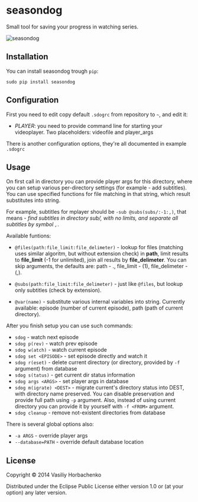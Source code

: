 # seasondog

Small tool for saving your progress in watching series.

![seasondog](http://i.imgur.com/ykKRsA0.png)

## Installation

You can install seasondog trough `pip`:
    
    sudo pip install seasondog

## Configuration

First you need to edit copy default `.sdogrc` from repository to `~`, and edit it:

* *PLAYER*: you need to provide command line for starting your videoplayer. Two placeholders: videofile and player_args

There is another configuration options, they're all documented in example `.sdogrc`

## Usage

On first call in directory you can provide player args for this directory, where you can setup various per-directory settings (for example - add subtitles). You can use specified functions for file matching in that string, which result substitutes into string.

For example, subtitles for mplayer should be `-sub @subs(subs/:-1:,)`, that means - *find subtitles in directory sub/, with no limits, and separate all subtitles by symbol `,`*.

Available funtions:

* `@files(path:file_limit:file_delimeter)` - lookup for files (matching uses similar algoritm, but without extension check) in **path**, limit results to **file_limit** (-1 for unlimited), join all results by **file_delimeter**. You can skip arguments, the defaults are: path - ., file_limit - (1), file_delimeter - (,).

* `@subs(path:file_limit:file_delimeter)` - just like `@files`, but lookup only subtitles (check by extension).

* `@var(name)` - substitute various internal variables into string. Currently available: episode (number of current episode), path (path of current directory).

After you finish setup you can use such commands:

* `sdog` - watch next episode 
* `sdog p(rev)` - watch prev episode
* `sdog w(atch)` - watch current episode
* `sdog set <EPISODE>` - set episode directly and watch it
* `sdog r(eset)` - delete current directory (or directory, provided by `-f` argument) from database
* `sdog s(tatus)` - get current dir status information
* `sdog args <ARGS>` - set player args in database
* `sdog m(igrate) <DEST>` - migrate current's directory status into DEST, with directory name preserved. You can disable preservation and provide full path using `-p` argument. Also, instead of using current directory you can provide it by yourself with `-f <FROM>` argument.
* `sdog cleanup` - remove not-existent directories from database

There is several global options also:
* `-a ARGS` - override player args
* `--database=PATH` - override default database location

## License

Copyright © 2014 Vasiliy Horbachenko

Distributed under the Eclipse Public License either version 1.0 or (at
your option) any later version.
